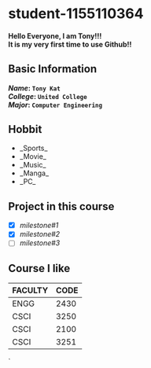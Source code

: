 # student-1155110364
#### Hello Everyone, I am Tony!!!<br> It is my very first time to use Github!!<br>


## Basic Information
**_Name_:       `Tony Kat`<br>**
**_College_: `United College`<br>**
**_Major_:        `Computer Engineering`<br>**


## Hobbit
<ul>
<li>_Sports_</li>
<li>_Movie_</li>
<li>_Music_</li>
<li>_Manga_</li>
<li>_PC_</li>
</ul>

## Project in this course

- [x] _milestone#1_
- [x] _milestone#2_
- [ ] _milestone#3_

## Course I like
FACULTY | CODE
---- | ---
ENGG | 2430
CSCI | 3250
CSCI | 2100
CSCI | 3251


`
